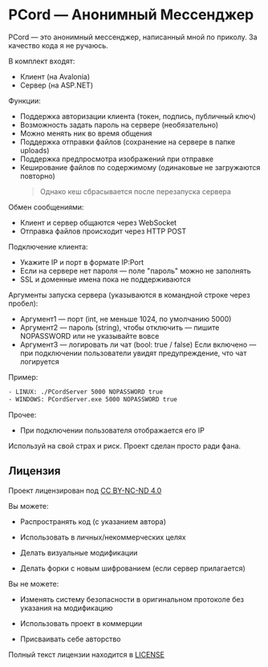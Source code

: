 PCord — Анонимный Мессенджер
============================

PCord — это анонимный мессенджер, написанный мной по приколу.
За качество кода я не ручаюсь.

В комплект входят:
- Клиент (на Avalonia)
- Сервер (на ASP.NET)

Функции:
- Поддержка авторизации клиента (токен, подпись, публичный ключ)
- Возможность задать пароль на сервере (необязательно)
- Можно менять ник во время общения
- Поддержка отправки файлов (сохранение на сервере в папке uploads)
- Поддержка предпросмотра изображений при отправке
- Кеширование файлов по содержимому (одинаковые не загружаются повторно)
  > Однако кеш сбрасывается после перезапуска сервера

Обмен сообщениями:
- Клиент и сервер общаются через WebSocket
- Отправка файлов происходит через HTTP POST

Подключение клиента:
- Укажите IP и порт в формате IP:Port
- Если на сервере нет пароля — поле "пароль" можно не заполнять
- SSL и доменные имена пока не поддерживаются

Аргументы запуска сервера (указываются в командной строке через пробел):
- Аргумент1 — порт (int, не меньше 1024, по умолчанию 5000)
- Аргумент2 — пароль (string), чтобы отключить — пишите NOPASSWORD или не указывайте вовсе
- Аргумент3 — логировать ли чат (bool: true / false)
             Если включено — при подключении пользователи увидят предупреждение, что чат логируется

Пример:
```sh
- LINUX: ./PCordServer 5000 NOPASSWORD true
- WINDOWS: PCordServer.exe 5000 NOPASSWORD true
```

Прочее:
- При подключении пользователя отображается его IP

Используй на свой страх и риск. Проект сделан просто ради фана.

## Лицензия

Проект лицензирован под [CC BY-NC-ND 4.0](https://creativecommons.org/licenses/by-nc-nd/4.0/)

Вы можете:

- Распространять код (с указанием автора)

- Использовать в личных/некоммерческих целях

- Делать визуальные модификации

- Делать форки с новым шифрованием (если сервер прилагается)

Вы не можете:

- Изменять систему безопасности в оригинальном протоколе без указания на модификацию

- Использовать проект в коммерции

- Присваивать себе авторство

Полный текст лицензии находится в [LICENSE](./LICENSE)
